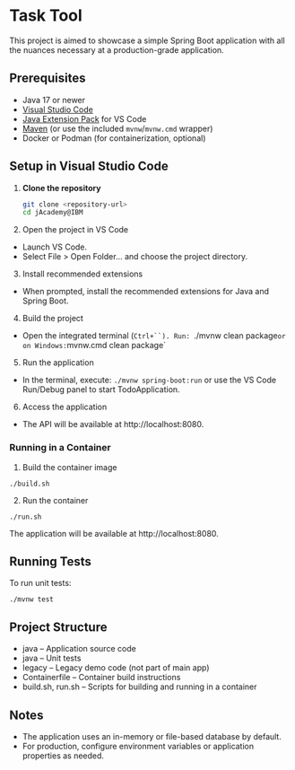 # Task Tool

This project is aimed to showcase a simple Spring Boot application with all the nuances necessary at a production-grade application.

## Prerequisites

- Java 17 or newer
- [Visual Studio Code](https://code.visualstudio.com/)
- [Java Extension Pack](https://marketplace.visualstudio.com/items?itemName=vscjava.vscode-java-pack) for VS Code
- [Maven](https://maven.apache.org/) (or use the included `mvnw`/`mvnw.cmd` wrapper)
- Docker or Podman (for containerization, optional)

## Setup in Visual Studio Code

1. **Clone the repository**
   ```sh
   git clone <repository-url>
   cd jAcademy@IBM
   ```

2. Open the project in VS Code

- Launch VS Code.
- Select File > Open Folder... and choose the project directory.

3. Install recommended extensions

- When prompted, install the recommended extensions for Java and Spring Boot.

4. Build the project

- Open the integrated terminal (`Ctrl+``).
Run:
`./mvnw clean package`
or on Windows:
`mvnw.cmd clean package`

5. Run the application

- In the terminal, execute:
`./mvnw spring-boot:run`
or use the VS Code Run/Debug panel to start TodoApplication.

6. Access the application

- The API will be available at http://localhost:8080.

### Running in a Container

1. Build the container image

`./build.sh`

2. Run the container

`./run.sh`

The application will be available at http://localhost:8080.

## Running Tests
To run unit tests:

`./mvnw test`

## Project Structure

- java – Application source code
- java – Unit tests
- legacy – Legacy demo code (not part of main app)
- Containerfile – Container build instructions
- build.sh, run.sh – Scripts for building and running in a container

## Notes

- The application uses an in-memory or file-based database by default.
- For production, configure environment variables or application properties as needed.